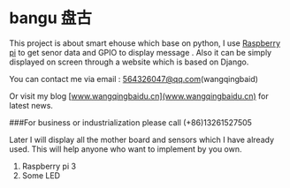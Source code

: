 # bangu 盘古
This project is about smart ehouse which base on python, I use [Raspberry pi](https://www.raspberrypi.org/) to get senor data and GPIO to display message . Also it can be simply displayed on screen through a website which is based on Django.

You can contact me via email : 564326047@qq.com(wangqingbaid) 

Or visit my blog  [www.wangqingbaidu.cn](www.wangqingbaidu.cn) for latest news.

###For business or industrialization please call (+86)13261527505


Later I will display all the mother board and sensors which I have already used. This will help anyone who want to implement by you own.

1. Raspberry pi 3
2. Some LED